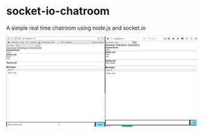# socket-io-chatroom
A simple real time chatroom using node.js and socket.io

![image](https://github.com/chak774/socket-io-chatroom/blob/master/chatroom_preview.jpg)
